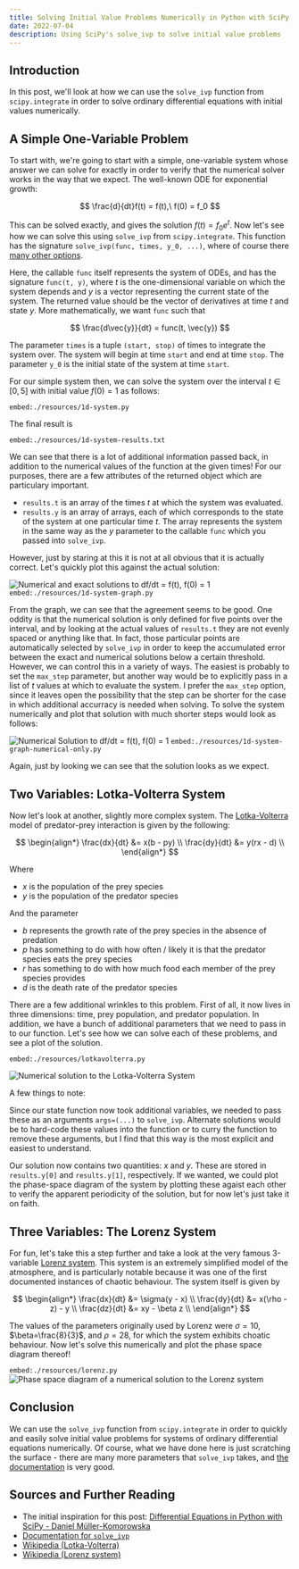 ```yaml
---
title: Solving Initial Value Problems Numerically in Python with SciPy
date: 2022-07-04
description: Using SciPy's solve_ivp to solve initial value problems
---
```


## Introduction

In this post, we'll look at how we can use the `solve_ivp` function from `scipy.integrate` in order to solve ordinary differential equations with initial values numerically.

## A Simple One-Variable Problem

To start with, we're going to start with a simple, one-variable system whose answer we can solve for exactly in order to verify that the numerical solver works in the way that we expect. The well-known ODE for exponential growth:

$$
\frac{d}{dt}f(t) = f(t),\ f(0) = f_0
$$

This can be solved exactly, and gives the solution $f(t) = f_0 e^t$. Now let's see how we can solve this using `solve_ivp` from `scipy.integrate`. This function has the signature `solve_ivp(func, times, y_0, ...)`, where of course there [many other options](https://docs.scipy.org/doc/scipy/reference/generated/scipy.integrate.solve_ivp.html).

Here, the callable `func` itself represents the system of ODEs, and has the signature `func(t, y)`, where $t$ is the one-dimensional variable on which the system depends and $y$ is a vector representing the current state of the system. The returned value should be the vector of derivatives at time $t$ and state $y$. More mathematically, we want `func` such that

$$
\frac{d\vec{y}}{dt} = func(t, \vec{y})
$$

The parameter `times` is a tuple `(start, stop)` of times to integrate the system over. The system will begin at time `start` and end at time `stop`. The parameter `y_0` is the initial state of the system at time `start`.

For our simple system then, we can solve the system over the interval $t\in [ 0, 5 ]$ with initial value $f(0) = 1$ as follows:

`embed:./resources/1d-system.py`

The final result is

`embed:./resources/1d-system-results.txt`

We can see that there is a lot of additional information passed back, in addition to the numerical values of the function at the given times! For our purposes, there are a few attributes of the returned object which are particulary important.

-   `results.t` is an array of the times $t$ at which the system was evaluated.
-   `results.y` is an array of arrays, each of which corresponds to the state of the system at one particular time $t$. The array represents the system in the same way as the $y$ parameter to the callable `func` which you passed into `solve_ivp`.

However, just by staring at this it is not at all obvious that it is actually correct. Let's quickly plot this against the actual solution:

![Numerical and exact solutions to df/dt = f(t), f(0) = 1](./resources/1dsystem.png)
`embed:./resources/1d-system-graph.py`

From the graph, we can see that the agreement seems to be good. One oddity is that the numerical solution is only defined for five points over the interval, and by looking at the actual values of `results.t` they are not evenly spaced or anything like that. In fact, those particular points are automatically selected by `solve_ivp` in order to keep the accumulated error between the exact and numerical solutions below a certain threshold. However, we can control this in a variety of ways. The easiest is probably to set the `max_step` parameter, but another way would be to explicitly pass in a list of $t$ values at which to evaluate the system. I prefer the `max_step` option, since it leaves open the possibility that the step can be shorter for the case in which additional accurracy is needed when solving. To solve the system numerically and plot that solution with much shorter steps would look as follows:

![Numerical Solution to df/dt = f(t), f(0) = 1](./resources/1dsystem-numerical.png)
`embed:./resources/1d-system-graph-numerical-only.py`

Again, just by looking we can see that the solution looks as we expect.

## Two Variables: Lotka-Volterra System

Now let's look at another, slightly more complex system. The [Lotka-Volterra](https://en.wikipedia.org/wiki/Competitive_Lotka%E2%80%93Volterra_equations) model of predator-prey interaction is given by the following:

$$
\begin{align*}
\frac{dx}{dt} &= x(b - py) \\
\frac{dy}{dt} &= y(rx - d) \\
\end{align*}
$$

Where

-   $x$ is the population of the prey species
-   $y$ is the population of the predator species

And the parameter

-   $b$ represents the growth rate of the prey species in the absence of predation
-   $p$ has something to do with how often / likely it is that the predator species eats the prey species
-   $r$ has something to do with how much food each member of the prey species provides
-   $d$ is the death rate of the predator species

There are a few additional wrinkles to this problem. First of all, it now lives in three dimensions: time, prey population, and predator population. In addition, we have a bunch of additional parameters that we need to pass in to our function. Let's see how we can solve each of these problems, and see a plot of the solution.

`embed:./resources/lotkavolterra.py`

![Numerical solution to the Lotka-Volterra System](./resources/lotkavolterra.png)

A few things to note:

Since our state function now took additional variables, we needed to pass these as an arguments `args=(...)` to `solve_ivp`. Alternate solutions would be to hard-code these values into the function or to curry the function to remove these arguments, but I find that this way is the most explicit and easiest to understand.

Our solution now contains two quantities: $x$ and $y$. These are stored in `results.y[0]` and `results.y[1]`, respectively. If we wanted, we could plot the phase-space diagram of the system by plotting these agaist each other to verify the apparent periodicity of the solution, but for now let's just take it on faith.

## Three Variables: The Lorenz System

For fun, let's take this a step further and take a look at the very famous 3-variable [Lorenz system](https://en.wikipedia.org/wiki/Lorenz_system). This system is an extremely simplified model of the atmosphere, and is particularly notable because it was one of the first documented instances of chaotic behaviour. The system itself is given by

$$
\begin{align*}
\frac{dx}{dt} &= \sigma(y - x) \\
\frac{dy}{dt} &= x(\rho - z) - y \\
\frac{dz}{dt} &= xy - \beta z \\
\end{align*}
$$

The values of the parameters originally used by Lorenz were $\sigma=10$, $\beta=\frac{8}{3}$, and $\rho = 28$, for which the system exhibits choatic behaviour. Now let's solve this numerically and plot the phase space diagram thereof!

`embed:./resources/lorenz.py`
![Phase space diagram of a numerical solution to the Lorenz system](./resources/lorenz.png)

## Conclusion

We can use the `solve_ivp` function from `scipy.integrate` in order to quickly and easily solve initial value problems for systems of ordinary differential equations numerically. Of course, what we have done here is just scratching the surface - there are many more parameters that `solve_ivp` takes, and [the documentation](https://docs.scipy.org/doc/scipy/reference/generated/scipy.integrate.solve_ivp.html) is very good.

## Sources and Further Reading

-   The initial inspiration for this post: [Differential Equations in Python with SciPy - Daniel Müller-Komorowska](https://danielmuellerkomorowska.com/2021/02/11/differential-equations-in-python-with-scipy/)
-   [Documentation for `solve_ivp`](https://docs.scipy.org/doc/scipy/reference/generated/scipy.integrate.solve_ivp.html)
-   [ Wikipedia (Lotka-Volterra) ](https://en.wikipedia.org/wiki/Competitive_Lotka%E2%80%93Volterra_equations)
-   [ Wikipedia (Lorenz system) ](https://en.wikipedia.org/wiki/Lorenz_system)
